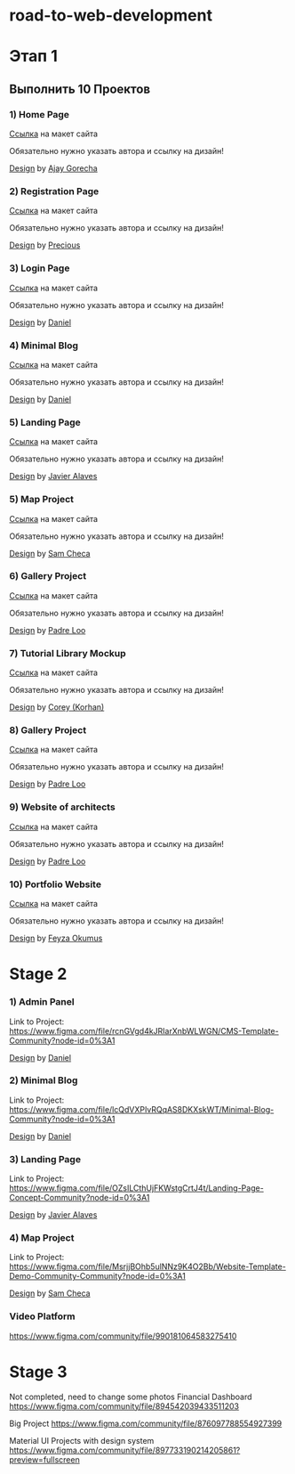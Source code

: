 # road-to-web-development
# Этап 1
## Выполнить 10 Проектов
### 1) Home Page 
[Ссылка](https://www.figma.com/file/rwyCzerWa4HWnguPnPJVz2/Delhi-India-Gate-Dribbble-Shot-Preview-Community?node-id=0%3A1) на макет сайта 

Обязательно нужно указать автора и ссылку на дизайн!

[Design](https://www.figma.com/community/file/872143610182920290) by [Ajay Gorecha](https://www.figma.com/@gorechajay) 


### 2) Registration Page 
[Ссылка](https://www.figma.com/file/upluSi9r8AGpfRz3Gc1d42/Registration-Onboarding-Design-Community?node-id=1%3A649) на макет сайта

Обязательно нужно указать автора и ссылку на дизайн!

[Design](https://www.figma.com/community/file/872123406822562912) by [Precious](https://www.figma.com/@presh)

### 3) Login Page  
[Ссылка](https://www.figma.com/file/xS2B2e2wJIqqmY3ie5Rhv1/Login-View-Community?node-id=0%3A1) на макет сайта

Обязательно нужно указать автора и ссылку на дизайн!

[Design](https://www.figma.com/community/file/836569395944745131) by [Daniel](https://www.figma.com/@iice)

### 4) Minimal Blog 
[Ссылка](https://www.figma.com/file/7waeAcOfXXGq1aq16LuACV/Minimal-Blog-Community?node-id=0%3A1) на макет сайта

Обязательно нужно указать автора и ссылку на дизайн!

[Design](https://www.figma.com/community/file/895225371918055740) by [Daniel](https://www.figma.com/@iice)

### 5) Landing Page 
[Ссылка](https://www.figma.com/file/HVi0vHxX1aL9uY8z5YTW7f/Landing-Page-Concept-Community?node-id=0%3A1) на макет сайта 

Обязательно нужно указать автора и ссылку на дизайн!

[Design](https://www.figma.com/community/file/839442424194047238) by [Javier Alaves](https://www.figma.com/@javi)

### 5) Map Project 
[Ссылка](https://www.figma.com/file/Pr9RSiGLZEVLz2N65eRrY6/Website-Template-Demo-Community-Community?node-id=0%3A1) на макет сайта 

Обязательно нужно указать автора и ссылку на дизайн!

[Design](https://www.figma.com/community/file/874216804517083292) by [Sam Checa](https://www.figma.com/@samcheca)


### 6) Gallery Project
[Ссылка](https://www.figma.com/file/ql06DNse28hpB5z86wcpFG/Website-of-architects-free-website-Community?node-id=0%3A1) на макет сайта

Обязательно нужно указать автора и ссылку на дизайн!

[Design](https://www.figma.com/community/file/891374608655348853) by [Padre Loo](https://www.figma.com/@padreloo)

### 7) Tutorial Library Mockup

[Ссылка](https://www.figma.com/file/2vJST2eX48IlD9aftqdvvb/Pointlessly-Vaporware-Tutorial-Library-Mockup-Community?node-id=0%3A1) на макет сайта
 
Обязательно нужно указать автора и ссылку на дизайн!

[Design](https://www.figma.com/community/file/898674339423305171) by [Corey (Korhan)](https://www.figma.com/@korhan)


### 8) Gallery Project
[Ссылка](https://www.figma.com/file/VlKKqXzjSpfkkcvJeuNZKl/%E2%9D%A4%EF%B8%8F-ryan.warner.codes-Community?node-id=0%3A1) на макет сайта

Обязательно нужно указать автора и ссылку на дизайн!

[Design](https://www.figma.com/community/file/824810955262478067) by [Padre Loo](https://www.figma.com/@RyanWarner)


### 9) Website of architects
[Ссылка](https://www.figma.com/file/TBzOjjlUoKyjg5NisON7AS/Website-of-architects-free-website-Community?node-id=0%3A1) на макет сайта 

Обязательно нужно указать автора и ссылку на дизайн!

[Design](https://www.figma.com/community/file/891374608655348853) by [Padre Loo](https://www.figma.com/@padreloo)

### 10) Portfolio Website 
[Ссылка](https://www.figma.com/file/ijPfDuPv4jEwCuk4zBMD1b/Portfolio-Website-Sample-Community?node-id=1%3A3) на макет сайта

Обязательно нужно указать автора и ссылку на дизайн!

[Design](https://www.figma.com/community/file/829474905036527548) by [Feyza Okumus](figma.com/@feyza)

# Stage 2

### 1) Admin Panel
Link to Project: https://www.figma.com/file/rcnGVgd4kJRIarXnbWLWGN/CMS-Template-Community?node-id=0%3A1

[Design](https://www.figma.com/community/file/896378225626817891) by [Daniel](https://www.figma.com/@iice)

### 2) Minimal Blog 

Link to Project: https://www.figma.com/file/lcQdVXPIvRQqAS8DKXskWT/Minimal-Blog-Community?node-id=0%3A1

[Design](https://www.figma.com/community/file/895225371918055740) by [Daniel](https://www.figma.com/@iice)

### 3) Landing Page 
Link to Project: https://www.figma.com/file/OZsILCthUjFKWstgCrtJ4t/Landing-Page-Concept-Community?node-id=0%3A1

[Design](https://www.figma.com/community/file/839442424194047238) by [Javier Alaves](https://www.figma.com/@javi)

### 4) Map Project 
Link to Project: https://www.figma.com/file/MsrjjBOhb5ulNNz9K4O2Bb/Website-Template-Demo-Community-Community?node-id=0%3A1

[Design](https://www.figma.com/community/file/874216804517083292) by [Sam Checa](https://www.figma.com/@samcheca)

### Video Platform
https://www.figma.com/community/file/990181064583275410 

# Stage 3
Not completed, need to change some photos
Financial Dashboard
https://www.figma.com/community/file/894542039433511203

Big Project 
https://www.figma.com/community/file/876097788554927399

Material UI Projects with design system 
https://www.figma.com/community/file/897733190214205861?preview=fullscreen
